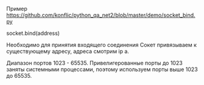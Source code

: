 Пример https://github.com/konflic/python_qa_net2/blob/master/demo/socket_bind.py


socket.bind(address)

Необходимо для принятия входящего соединения
Сокет привязываем к существующему адресу, адреса смотрим ip a.

Диапазон портов 1023 - 65535.
Привелигерованные порты до 1023 заняты системными процессами, поэтому используем порты выше 1023 до 65535. 